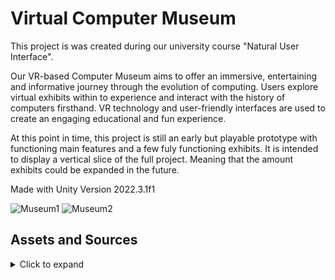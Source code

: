 # Virtual Computer Museum 


This project is was created during our university course "Natural User Interface".

Our VR-based Computer Museum aims to offer an immersive, entertaining and informative journey through the evolution of computing. 
Users explore virtual exhibits within to experience and interact with the history of computers firsthand. 
VR technology and user-friendly interfaces are used to create an engaging educational and fun experience.

At this point in time, this project is still an early but playable prototype with functioning main features and a few fuly functioning exhibits. It is intended to display a vertical slice of the full project. Meaning that the amount exhibits could be expanded in the future.

Made with Unity Version 2022.3.1f1

![Museum1](https://github.com/DatenLauch/Virtual-Computer-Museum/assets/103434272/6e1e20f9-d03d-48d0-8650-b10d9e9f170d)
![Museum2](https://github.com/DatenLauch/Virtual-Computer-Museum/assets/103434272/2e723fa8-7ab8-4412-b82c-44f0d6ed4526)


## Assets and Sources
<details>
<summary>Click to expand</summary>


### Tutorials

Pacman Game: https://www.youtube.com/watch?v=TKt_VlMn_aA&t=190s

White Board: https://www.youtube.com/watch?v=sHE5ubsP-E8

VR Builder: https://www.youtube.com/watch?v=ObYdlU68MYw

5 Most Important Components of a Computer: https://www.hp.com/my-en/shop/tech-takes/post/most-important-computer-components



### Wikipedia articles
  
https://en.wikipedia.org/wiki/Apple_II

https://en.wikipedia.org/wiki/Commodore_PET

https://en.wikipedia.org/wiki/IBM_Personal_Computer

https://en.wikipedia.org/wiki/TRS-80

https://en.wikipedia.org/wiki/IMac


### Pictures
  
https://www.classic-computing.org/wp-content/uploads/2016/01/diktator_ibm_pc_commercial.png

https://www.cnet.com/a/img/resize/6df20653eaaf88cd325323833c368014d849cc93/hub/2013/08/16/8bc2d464-6788-11e3-846b-14feb5ca9861/001-7.jpg?auto=webp&width=1200

https://www.pcgameshardware.de/Panorama-Thema-233992/News/Evolution-der-Apple-Werbung-1037616/galerie/2017552/?fullsize

https://www.pcgameshardware.de/Panorama-Thema-233992/News/Evolution-der-Apple-Werbung-1037616/galerie/2017551/?fullsize

https://3.bp.blogspot.com/-DITvbid10Pw/VPdI4ug0PQI/AAAAAAAAFM4/apBtk2lG5NE/s1600/FirstVersions_IBM5150-Byte.png

https://digital.library.unt.edu/ark:/67531/metadc1777877/m1/1/high_res/

https://computerinfobits.com/wp-content/uploads/2019/09/Parts-of-a-Computer-A-Complete-Diagram.jpg

https://i.redd.it/df6t6fkc1z691.jpg

https://www.commodore.ca/commodore-products/commodore-pet-the-worlds-first-personal-computer/

https://www.commodore.ca/commodore-brochures/

https://gagadget.com/media/uploads/imac-design-history.jpg

https://static1.pocketlintimages.com/wordpress/wp-content/uploads/144413-laptops-feature-20-years-of-the-imac-looking-back-at-apples-legendary-imac-g3-image1-jsnimmw1bb.jpg


### 3D Sketchfab Models
  
Apple Lisa 2 computer: https://sketchfab.com/3d-models/apple-lisa-2-computer-9b92550d8e47477cb4c70a058b419e66

Graphic Information Manipulator EC-1841: https://sketchfab.com/3d-models/graphic-information-manipulator-ec-1841-4706b419003549ee8fac6316ebf7f283

IBM PC XT 5150: https://sketchfab.com/3d-models/ibm-pc-xt-5150-556af16d476d4144bab11ed744a849e6

Commodore PET 2001: https://sketchfab.com/3d-models/commodore-pet-2001-9513e7c2386346daa10eb80aafe335c5

Radio Shack TRS-80 Model 1: https://sketchfab.com/3d-models/radio-shack-trs-80-model-1-9e3277cd95274f248d12b91dff3ea1cb

Nvidia GeForce RTX 3090: https://sketchfab.com/3d-models/nvidia-geforce-rtx-3090-9b7cd73fefd5435f99f891567f5a9c2e

Random access memory (RAM) DDR3: https://sketchfab.com/3d-models/random-access-memory-ram-ddr3-d2715d60f139421eb6028efd5153fdaf

(FREE) intel cpu: https://sketchfab.com/3d-models/free-intel-cpu-fe534a3cae7c4e66b6131da9b5dae6ff

ROG STRIX Z370-E Gaming Motherboard 3D Model: https://sketchfab.com/3d-models/rog-strix-z370-e-gaming-motherboard-3d-model-486a5b1a81e94c5782adf58f6f53ff22

Hard Drive-SF: https://sketchfab.com/3d-models/hard-drive-sf-e03abb1edf7a42d69f99ae5aa7a852c0

Cassette: https://sketchfab.com/3d-models/cassette-tape-d12bc8517ecb470f87862e1c24250d91

</details>
